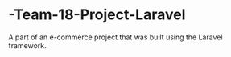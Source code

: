 # -Team-18-Project-Laravel
A part of an e-commerce project that was built using the Laravel framework.
